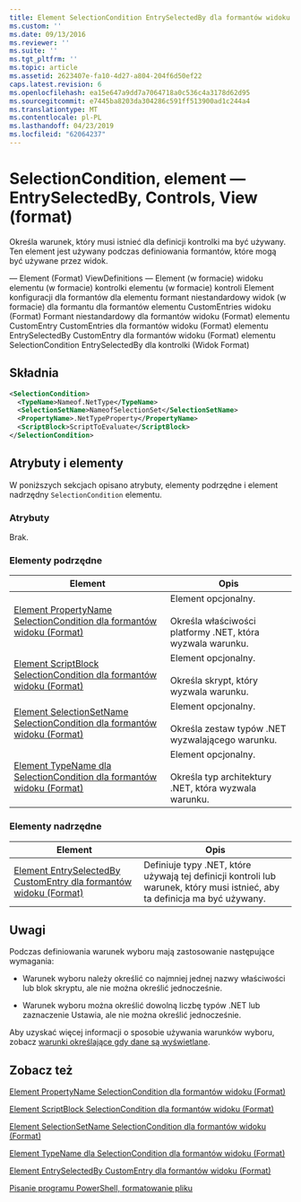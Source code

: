 ```yaml
---
title: Element SelectionCondition EntrySelectedBy dla formantów widoku (Format) | Dokumentacja firmy Microsoft
ms.custom: ''
ms.date: 09/13/2016
ms.reviewer: ''
ms.suite: ''
ms.tgt_pltfrm: ''
ms.topic: article
ms.assetid: 2623407e-fa10-4d27-a804-204f6d50ef22
caps.latest.revision: 6
ms.openlocfilehash: ea15e647a9dd7a7064718a0c536c4a3178d62d95
ms.sourcegitcommit: e7445ba8203da304286c591ff513900ad1c244a4
ms.translationtype: MT
ms.contentlocale: pl-PL
ms.lasthandoff: 04/23/2019
ms.locfileid: "62064237"
---
```

# <a name="selectioncondition-element-for-entryselectedby-for-controls-for-view-format"></a>SelectionCondition, element — EntrySelectedBy, Controls, View (format)

Określa warunek, który musi istnieć dla definicji kontrolki ma być używany. Ten element jest używany podczas definiowania formantów, które mogą być używane przez widok.

— Element (Format) ViewDefinitions — Element (w formacie) widoku elementu (w formacie) kontrolki elementu (w formacie) kontroli Element konfiguracji dla formantów dla elementu formant niestandardowy widok (w formacie) dla formantu dla formantów elementu CustomEntries widoku (Format) Formant niestandardowy dla formantów widoku (Format) elementu CustomEntry CustomEntries dla formantów widoku (Format) elementu EntrySelectedBy CustomEntry dla formantów widoku (Format) elementu SelectionCondition EntrySelectedBy dla kontrolki (Widok Format)

## <a name="syntax"></a>Składnia

```xml
<SelectionCondition>
  <TypeName>Nameof.NetType</TypeName>
  <SelectionSetName>NameofSelectionSet</SelectionSetName>
  <PropertyName>.NetTypeProperty</PropertyName>
  <ScriptBlock>ScriptToEvaluate</ScriptBlock>
</SelectionCondition>
```

## <a name="attributes-and-elements"></a>Atrybuty i elementy

W poniższych sekcjach opisano atrybuty, elementy podrzędne i element nadrzędny `SelectionCondition` elementu.

### <a name="attributes"></a>Atrybuty

Brak.

### <a name="child-elements"></a>Elementy podrzędne

|Element|Opis|
|-------------|-----------------|
|[Element PropertyName SelectionCondition dla formantów widoku (Format)](./propertyname-element-for-selectioncondition-for-controls-for-view-format.md)|Element opcjonalny.<br /><br /> Określa właściwości platformy .NET, która wyzwala warunku.|
|[Element ScriptBlock SelectionCondition dla formantów widoku (Format)](./scriptblock-element-for-selectioncondition-for-controls-for-view-format.md)|Element opcjonalny.<br /><br /> Określa skrypt, który wyzwala warunku.|
|[Element SelectionSetName SelectionCondition dla formantów widoku (Format)](./selectionsetname-element-for-selectioncondition-for-controls-for-view-format.md)|Element opcjonalny.<br /><br /> Określa zestaw typów .NET wyzwalającego warunku.|
|[Element TypeName dla SelectionCondition dla formantów widoku (Format)](./typename-element-for-selectioncondition-for-controls-for-view-format.md)|Element opcjonalny.<br /><br /> Określa typ architektury .NET, która wyzwala warunku.|

### <a name="parent-elements"></a>Elementy nadrzędne

|Element|Opis|
|-------------|-----------------|
|[Element EntrySelectedBy CustomEntry dla formantów widoku (Format)](./entryselectedby-element-for-customentry-for-controls-for-view-format.md)|Definiuje typy .NET, które używają tej definicji kontroli lub warunek, który musi istnieć, aby ta definicja ma być używany.|

## <a name="remarks"></a>Uwagi

Podczas definiowania warunek wyboru mają zastosowanie następujące wymagania:

- Warunek wyboru należy określić co najmniej jednej nazwy właściwości lub blok skryptu, ale nie można określić jednocześnie.

- Warunek wyboru można określić dowolną liczbę typów .NET lub zaznaczenie Ustawia, ale nie można określić jednocześnie.

Aby uzyskać więcej informacji o sposobie używania warunków wyboru, zobacz [warunki określające gdy dane są wyświetlane](./defining-conditions-for-displaying-data.md).

## <a name="see-also"></a>Zobacz też

[Element PropertyName SelectionCondition dla formantów widoku (Format)](./propertyname-element-for-selectioncondition-for-controls-for-view-format.md)

[Element ScriptBlock SelectionCondition dla formantów widoku (Format)](./scriptblock-element-for-selectioncondition-for-controls-for-view-format.md)

[Element SelectionSetName SelectionCondition dla formantów widoku (Format)](./selectionsetname-element-for-selectioncondition-for-controls-for-view-format.md)

[Element TypeName dla SelectionCondition dla formantów widoku (Format)](./typename-element-for-selectioncondition-for-controls-for-view-format.md)

[Element EntrySelectedBy CustomEntry dla formantów widoku (Format)](./entryselectedby-element-for-customentry-for-controls-for-view-format.md)

[Pisanie programu PowerShell, formatowanie pliku](./writing-a-powershell-formatting-file.md)
